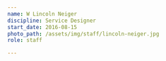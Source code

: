 ```yaml
---
name: W Lincoln Neiger
discipline: Service Designer
start_date: 2016-08-15
photo_path: /assets/img/staff/lincoln-neiger.jpg
role: staff

---
```

